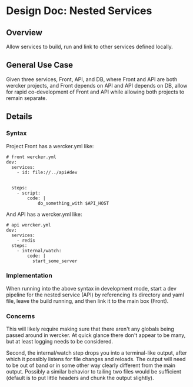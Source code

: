 # Design Doc: Nested Services

## Overview

Allow services to build, run and link to other services defined locally.

## General Use Case

Given three services, Front, API, and DB, where Front and API are both wercker
projects, and Front depends on API and API depends on DB, allow for rapid
co-development of Front and API while allowing both projects to remain
separate.

## Details


### Syntax
Project Front has a wercker.yml like:
```
# front wercker.yml
dev:
  services:
    - id: file://../api#dev


  steps:
    - script:
        code: |
            do_something_with $API_HOST
```

And API has a wercker.yml like:
```
# api wercker.yml
dev:
  services:
    - redis
  steps:
    - internal/watch:
        code: |
          start_some_server
```

### Implementation

When running into the above syntax in development mode, start a dev pipeline
for the nested service (API) by referencing its directory and yaml file, leave
the build running, and then link it to the main box (Front).

### Concerns

This will likely require making sure that there aren't any globals being passed
around in wercker. At quick glance there don't appear to be many, but at least
logging needs to be considered.

Second, the internal/watch step drops you into a terminal-like output, after
which it possibly listens for file changes and reloads. The output will need
to be out of band or in some other way clearly different from the main output.
Possibly a similar behavior to tailing two files would be sufficient (default
is to put little headers and chunk the output slightly).
